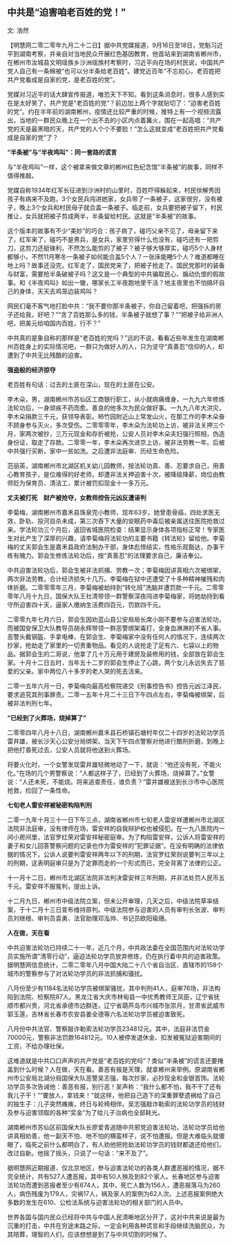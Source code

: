 ## 中共是“迫害咱老百姓的党！”

文: 浩然　　

【明慧网二零二零年九月二十二日】据中共党媒报道，9月16日至18日，党魁习近平到湖南考察，并亲自对当地民众开展红色基因教育，他首站来到湖南省郴州市，在郴州市汝城县文明瑶族乡沙洲瑶族村考察时，习近平向在场的村民说，中国共产党人自己有一条棉被“也可以分半条给老百姓”。建党近百年“不忘初心，老百姓把共产党看成是自家的党，是老百姓的党”。

党媒对习近平的话大肆宣传报道，唯恐天下不知。看到这条消息时，很多人感到实在是太好笑了，共产党是“老百姓的党”？前边加上两个字就贴切了：“迫害老百姓的党”。约在半年前的湖南郴州，疫情还比较严重的时候，推特上有一个视频流露出，当地的一群民众晚上在一个出不去的小区内点着篝火，围在一起高唱：“共产党的天是最黑暗的天，共产党的人个个不要脸！”怎么这就变成“老百姓把共产党看成是自家的党”了？

**“半条被”与“半夜鸡叫”：同一套路的谎言**

与“半夜鸡叫”一样，这个被拿来做文章的郴州红色纪念馆“半条被”的故事，同样不值得推敲。

党媒自称1934年红军长征进到沙洲村的山里时，百姓吓得躲起来，村民徐解秀因孩子有病来不及跑，3个女民兵闯进她家，女兵带了一条被子，这家很穷，没有被子，晚上3个女兵和村民母子就合盖一条被子。临走前，女兵要把被子留下，村民推让，女兵就把被子剪成两半，半条留给村民。这就是“半条被”的故事。

这个版本的故事有不少“美妙”的巧合：孩子病了，碰巧父亲不见了，母亲留下来了，红军来了，碰巧不是男兵，是女兵，家里穷得什么也没有，碰巧还有一把剪刀，这剪刀还挺锋利，不然怎么能剪的了被子？被子够大够厚实，碰巧5个人身材都够小，不然11月寒冬一条被子如何能合盖5个人？一张床能睡5个人？难道都睡在地上吗？故事还没完，红军走了，国民党来了，把被子抢走了。国民党那时的装备与财富，需要抢半条破被子吗？这又是一个典型的中共骗取民心、煽动仇恨的假故事。和《半夜鸡叫》如出一辙，哪家长工半夜跑地里干活？地主夜里也不怕搞坏自己的身体，天天去鸡笼边装鸡叫？

网民们毫不客气地打脸中共：“我不要你那半条被子，你自己留着吧，把强拆的房子还给我，好吧？”“贪了百姓那么多的钱，半条被子就想了事？”“把被子给非洲人吧，把美元给咱国内百姓，行不？”

中共真的是象自称的那样是“老百姓的党吗？”远的不说，看看近些年发生在湖南郴州百姓身上的实际情况吧，一群只为做好人的人，只为坚守“真善忍”信仰的人，却遭到了中共无比残酷的迫害。

**强盗般的经济掠夺**

老百姓有句话：过去的土匪在深山，现在的土匪在公安。

李木朵，男，湖南郴州市苏仙区工商银行职工，从小就病痛缠身，一九九六年修炼法轮功后，一身顽疾不药而愈。善良的他多次为民众做好事。一九九八年大洪灾，李木朵捐款三千元，获领导表彰。柿竹园附近山上常发山火，在那工作的李木朵奋不顾身参与灭火，多次受伤。二零零零年，李木朵为法轮功上访，被非法关押三个月，家两次被抄，三万元现金和存折被抢，公安人员对李木朵夫妇强行照相，伪造身份证，取走了存款。二零零一年，李木朵再次进京上访，被非法劳教一年。后被中共强行买断，家中一贫如洗。之后遭非法庭审、历经生命危险。

范丽英，湖南郴州市北湖区机关幼儿园教师，按法轮功真、善、忍要求自己，用善心教育孩子，是位难得的好老师，却遭非法关押迫害十次，被降级降薪，岗位由教师贬为保育员、清洁工，累计被罚扣现金十一多万元。

**丈夫被打死　财产被抢夺，女教师控告元凶反遭诬判**

李菊梅，湖南郴州市嘉禾县珠泉完小教师，现年63岁。她曾患骨癌，四处求医无效，卧轨、投河自杀未成，第三次吞下大量的安眠药中毒后被亲属送往医院抢救过来。学法轮功三个月后，返回省城医院检查：结果显示身体各项指标正常！专家医生对此产生了深厚的兴趣，请李菊梅将法轮功的主要书籍《转法轮》留给他。李菊梅的丈夫郭会生是嘉禾县政府法制办干部，身体彪悍结实，性格乐观豁达，办事干练有魄力。郭会生修炼法轮功后，按“真善忍”的法理要求自己，廉洁奉公。

中共迫害法轮功后，郭会生被非法抓捕、劳教一次；李菊梅因讲真相六次被绑架，两次非法劳教，合计经济损失十几万。李菊梅在狱中还遭受了十多种精神摧残和肉体折磨。二零零零年三月，李菊梅被劫持到“转化班”洗脑并遭罚款一千元。二零零零年八月十九日，国保大队王社清带领一群警察深夜闯进李菊梅家，将她劫持到看守所迫害四十天，逼家人缴纳生活费四百元，罚款四千元。

二零零九年七月六日，郭会生因劝蓝山县公安局局长席小刚不要参与迫害法轮功，而被国安保卫大队教导员胡永辉带领一群恶警绑架毒打，全身血淋淋的不省人事。恶警头戴钢盔、手拿电棒，在郭会生、李菊梅家中没有任何人的情况下，连续两次抄家，抢劫走了家里的一切贵重物品。看见的人说抢走了足有六、七袋以上的物品。据郭会生的二哥说，他拿了几十万元用于建房及装修用的钱，全部放在郭会生家。十月十二日五时，当年五十二岁的郭会生停止了心跳，两个女儿永远失去了慈爱的父亲。家中两位八十多岁的老人哭的死去活来。

二零一五年六月一日，李菊梅向最高检察院递交《刑事控告书》控告元凶江泽民，要求追究其刑事罪责。二零一五年十月二十三日下午四点左右，李菊梅被绑架，后被非法判刑七年。

**“已经到了火葬场，烧掉算了”**

二零零四年八月十八日，湖南郴州嘉禾县石桥镇石塘村年仅二十四岁的法轮功学员雷井雄，被长沙天心公安分局绑架。当天下午四点警察对他进行酷刑折磨，到晚上把他打昏死过去，公安人员就将他送到火葬场。

将要火化时，一个女警发现雷井雄轻微地动了一下，就说：“他还没有死，不能火化。”在场的几个男警察说：“人都这样子了，已经到了火葬场，烧掉算了。”女警说：“人还未死，不能烧。将来追查责任，谁负责？”雷井雄被送到长沙市中心医院抢救，捡回了一条性命。

**七旬老人雷安祥被秘密构陷判刑**

二零一九年十月三十一日下午三点，湖南省郴州市七旬老人雷安祥遭郴州市北湖区法院非法庭审，没有律师在场，雷安祥的自我辩护权也被侵犯。在一九八医院内一间小房间里，法官罗红荣对雷安祥秘密庭审。为了构陷雷安祥，公诉人将雷安祥的妻子和女儿回答警察问题的记录也作为雷安祥的“犯罪证据”。在没有明确的法律依据的情况下，公诉人说要判雷安祥两年以下的刑期，法官罗红荣则说要判三年以上的刑期，这表明庭审只是为了定罪而走的一个形式而已，完全背离了法律的公正。

十一月十二日，郴州市北湖区法院非法判决雷安祥三年刑期，并非法处罚人民币五千元。雷安祥不服冤判，提出上诉。

十二月九日，郴州市中级法院立案，但未公开审理，几天之后，中级法院草率结案，于十二月十三日宣布维持原判。中级法院参与迫害的人员有审判长张波、审判员刘继根、审判员袁勇、法官助理邓泓帅、书记员欧阳瑜珊。

**人在做，天在看**

中共迫害法轮功已持续二十一年，近几个月，中共政法委在全国范围内对法轮功学员实施所谓”清零行动”，逼迫法轮功学员放弃修炼，仍在执行着中共的迫害政策。据明慧网信息统计，二零二零年八月中国大陆二十八个省自治区、直辖市的158个城市的警察参与了对法轮功学员的非法抓捕和骚扰。

八月份至少有1184名法轮功学员被绑架骚扰，其中判刑41人，庭审76场，非法构陷到法院、检察院87人。黑龙江省大庆市林甸县一中优秀教师王凤臣，辽宁省抚顺市都兴贵，河北省承德市边群连，辽宁省葫芦岛市兴城市张崇月，甘肃省武威市郭玉莲，吉林省长春市农安县姜全德等六名法轮功学员被迫害致死。

八月份中共法官、警察敲诈勒索法轮功学员234812元。其中，法庭非法罚金70000元，警察非法罚款164812元。10人被停发退休金、扣发被冤狱迫害期间的工资，不给办理社保。

这难道就是中共口口声声的共产党是“老百姓的党吗”？类似“半条被”的谎言还要掩盖到什么时候？人在做，天在看。善恶有报是天理，就拿郴州来举例。原湖南省郴州市公安局北湖分局国保大队恶警吴志强，每次抄家，必抄现金和金银首饰。法轮功学员多次告诫他：善恶有报，别行恶！吴声称：“我什么都不怕，我不干了还有我儿子干！”“要放人，拿钱来！”就这样，他把自己造下的深重罪孽遗祸给了自己的独生子：儿子突然瘫痪，终日与轮椅相伴。吴志强敲诈勒索的法轮功学员的钱财及参与迫害领取的各种“奖金”为了给儿子治病也全部耗光。

湖南郴州市苏仙区前国保大队长廖爱青追随中共邪党迫害法轮功，法轮功学员给他讲真相劝善，他一副天不怕、地不怕的横蛮样子，说不怕遭报。但是大难临头就傻眼了，临死之前什么都明白了，有人劝他把抢劫法轮功学员的钱财都退还给他们，改过自新。他摇了摇头，只说了一句话：“来不及了”。

据明慧网近期报道，仅北京地区，参与迫害法轮功的各类人群遭恶报的情况，据不完全统计，共有527人遭恶报，其中有50人殃及到82个家人。长春地区参与迫害法轮功而遭到恶报者至少有674人，其中，死亡人数为156人，遭恶报落马为260人，病伤残废为179人，灾祸17人，祸及家人的案例为62人次。上述恶报案例绝大多数的发生在610、公检法系统与迫害法轮功的相关部门的人员中。

世界各国与国内民众已经将中共与中国人民清晰地区分开了，这对中共来说是最为沉重的打击，中共在穷途末路之际，一定会利用各种谎言和手段继续洗脑民众，为其陪葬，理智的人们，应该想想是到了与中共切割的时候了。